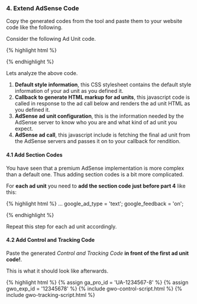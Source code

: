 ### 4. Extend AdSense Code

Copy the generated codes from the tool and paste them to your website code like the following.

Consider the following Ad Unit code.

{% highlight html %}
<!-- 1. Default style information -->
<style type="text/css">
#googleads { width:614px; border-bottom: 1px solid #d2d2d2; padding:4px; text-align:left; }
#googleads div { font-weight:bold; border-top: 1px solid #d2d2d2; padding:4px; padding: 0 0 2px; margin-bottom: 5px; color:#d2d2d2; }
#googleads a.label { color:#666666; }
#googleads a.ad_url { font-weight:bold; color: #CC0000; font-family: Georgia, Times New Roman, serif; font-size:15px; }
#googleads span.ad_text { font-weight:normal; font-size:12px; }
#googleads a.ad_visible_url { font-weight:bold; font-size:12px; color:#666666; }
</style>

<!-- 2. Callback to generate HTML markup for ad units -->
<script type="text/javascript">
 function google_ad_request_done(google_ads) {
  var s = '';
  var i;

  if (google_ads.length == 0) {
   return;
  }

  s += '<div id="googleads">';
  s += '<div><br /><a target="_blank" href="'+google_info.feedback_url+'" class="label">Google-Anzeige</a></div>';
 
  for (i=0; i < google_ads.length; i++) {
   s += '<a class="ad_url" href="' + google_ads[i].url + '" target="_blank">' + google_ads[i].line1 + '</a>&nbsp;';
   s += '<span class="ad_text">'+google_ads[i].line2 +' '+ google_ads[i].line3 + '</span>&nbsp;';
   s += '<a class="ad_visible_url" href="' + google_ads[i].url + '" target="_blank">' + google_ads[i].visible_url + '</a><br /><table><tr><td height="2"></td></tr></table>';
  }
  
  s += '</div>';

  document.write(s);
  return;
 }
 </script>

<!-- 3. AdSense ad unit configuration -->
<script type="text/javascript">
 google_ad_client = 'pub-1234567890123456';
 google_ad_channel = '1234567890';
 google_ad_output = 'js';
 google_max_num_ads = '2';
 google_skip = '2';
 google_ad_type = 'text';
 google_feedback = 'on';
</script>

<!-- 4. AdSense ad call -->
<script language="JavaScript" src="http://pagead2.googlesyndication.com/pagead/show_ads.js"></script>
{% endhighlight %}

Lets analyze the above code.

1. **Default style information**, this CSS stylesheet contains the default style information of your ad unit as you defined it.
2. **Callback to generate HTML markup for ad units**, this javascript code is called in response to the ad call below and renders the ad unit HTML as you defined it.
3. **AdSense ad unit configuration**, this is the information needed by the AdSense server to know who you are and what kind of ad unit you expect.
4. **AdSense ad call**, this javascript include is fetching the final ad unit from the AdSense servers and passes it on to your callback for rendition.

#### 4.1 Add Section Codes

You have seen that a premium AdSense implementation is more complex than a default one. Thus adding section codes is a bit more complicated.

For **each ad unit** you need to **add the section code just before part 4** like this:

{% highlight html %}
...
 google_ad_type = 'text';
 google_feedback = 'on';
</script>

<!-- SECTION CODE -->
<script>utmx_section("optad_1_style")</script>
</noscript>

<!-- 4. AdSense ad call -->
<script language="JavaScript" src="http://pagead2.googlesyndication.com/pagead/show_ads.js"></script>
{% endhighlight %}

Repeat this step for each ad unit accordingly.

#### 4.2 Add Control and Tracking Code

Paste the generated *Control and Tracking Code* **in front of the first ad unit code!**.

This is what it should look like afterwards.

{% highlight html %}
{% assign ga_pro_id = 'UA-1234567-8' %}
{% assign gwo_exp_id = '12345678' %}
{% include gwo-control-script.html %}
{% include gwo-tracking-script.html %}

<!-- 1. Default style information -->
<style type="text/css">
#googleads { width:614px; border-bottom: 1px solid #d2d2d2; padding:4px; text-align:left; }
...
{% endhighlight %}
